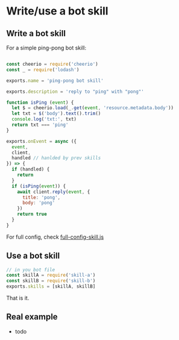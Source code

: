 # Write/use a bot skill

## Write a bot skill

For a simple ping-pong bot skill:

```js

const cheerio = require('cheerio')
const _ = require('lodash')

exports.name = 'ping-pong bot skill'

exports.description = 'reply to "ping" with "pong"'

function isPing (event) {
  let $ = cheerio.load(_.get(event, 'resource.metadata.body'))
  let txt = $('body').text().trim()
  console.log('txt:', txt)
  return txt === 'ping'
}

exports.onEvent = async ({
  event,
  client,
  handled // hanlded by prev skills
}) => {
  if (handled) {
    return
  }
  if (isPing(event)) {
    await client.reply(event, {
      title: 'pong',
      body: 'pong'
    })
    return true
  }
}

```

For full config, check [full-config-skill.js](../example-skills/full-config-skill.js)

## Use a bot skill

```js
// in you bot file
const skillA = require('skill-a')
const skillB = require('skill-b')
exports.skills = [skillA, skillB]
```

That is it.

## Real example

- todo
